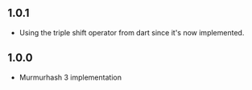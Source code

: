 ## 1.0.1
* Using the triple shift operator from dart since it's now implemented.

## 1.0.0

* Murmurhash 3 implementation
